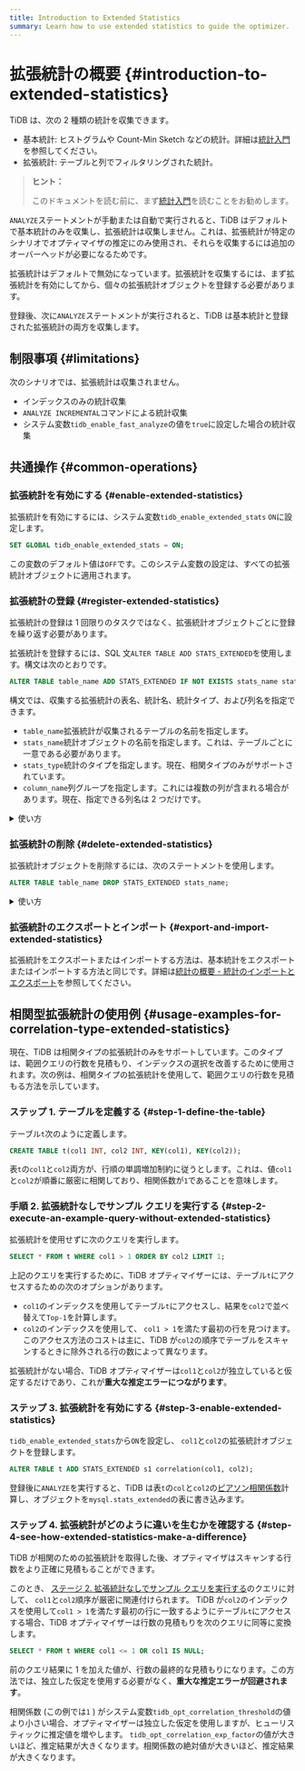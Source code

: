 ```yaml
---
title: Introduction to Extended Statistics
summary: Learn how to use extended statistics to guide the optimizer.
---
```


# 拡張統計の概要 {#introduction-to-extended-statistics}

TiDB は、次の 2 種類の統計を収集できます。

-   基本統計: ヒストグラムや Count-Min Sketch などの統計。詳細は[統計入門](/statistics.md)を参照してください。
-   拡張統計: テーブルと列でフィルタリングされた統計。

> **ヒント：**
>
> このドキュメントを読む前に、まず[統計入門](/statistics.md)を読むことをお勧めします。

`ANALYZE`ステートメントが手動または自動で実行されると、TiDB はデフォルトで基本統計のみを収集し、拡張統計は収集しません。これは、拡張統計が特定のシナリオでオプティマイザの推定にのみ使用され、それらを収集するには追加のオーバーヘッドが必要になるためです。

拡張統計はデフォルトで無効になっています。拡張統計を収集するには、まず拡張統計を有効にしてから、個々の拡張統計オブジェクトを登録する必要があります。

登録後、次に`ANALYZE`ステートメントが実行されると、TiDB は基本統計と登録された拡張統計の両方を収集します。

## 制限事項 {#limitations}

次のシナリオでは、拡張統計は収集されません。

-   インデックスのみの統計収集
-   `ANALYZE INCREMENTAL`コマンドによる統計収集
-   システム変数`tidb_enable_fast_analyze`の値を`true`に設定した場合の統計収集

## 共通操作 {#common-operations}

### 拡張統計を有効にする {#enable-extended-statistics}

拡張統計を有効にするには、システム変数`tidb_enable_extended_stats` `ON`に設定します。

```sql
SET GLOBAL tidb_enable_extended_stats = ON;
```

この変数のデフォルト値は`OFF`です。このシステム変数の設定は、すべての拡張統計オブジェクトに適用されます。

### 拡張統計の登録 {#register-extended-statistics}

拡張統計の登録は 1 回限りのタスクではなく、拡張統計オブジェクトごとに登録を繰り返す必要があります。

拡張統計を登録するには、SQL 文`ALTER TABLE ADD STATS_EXTENDED`を使用します。構文は次のとおりです。

```sql
ALTER TABLE table_name ADD STATS_EXTENDED IF NOT EXISTS stats_name stats_type(column_name, column_name...);
```

構文では、収集する拡張統計の表名、統計名、統計タイプ、および列名を指定できます。

-   `table_name`拡張統計が収集されるテーブルの名前を指定します。
-   `stats_name`統計オブジェクトの名前を指定します。これは、テーブルごとに一意である必要があります。
-   `stats_type`統計のタイプを指定します。現在、相関タイプのみがサポートされています。
-   `column_name`列グループを指定します。これには複数の列が含まれる場合があります。現在、指定できる列名は 2 つだけです。

<details><summary>使い方</summary>

アクセス パフォーマンスを向上させるために、各 TiDB ノードは拡張統計用にシステム テーブル`mysql.stats_extended`にキャッシュを保持します。拡張統計を登録した後、次に`ANALYZE`ステートメントが実行されたときに、システム テーブル`mysql.stats_extended`に対応するオブジェクトがある場合、TiDB は拡張統計を収集します。

`mysql.stats_extended`テーブルの各行には`version`列があります。行が更新されると、値`version`が増加します。このようにして、TiDB はテーブルを完全にではなく段階的にメモリにロードします。

TiDB は定期的に`mysql.stats_extended`をロードして、キャッシュがテーブル内のデータと同じに保たれるようにします。

> **警告：**
>
> `mysql.stats_extended`システム テーブルを直接操作することは**お勧めしません**。そうしないと、異なる TiDB ノードで一貫性のないキャッシュが発生します。
>
> テーブルを誤って操作してしまった場合は、各 TiDB ノードで次のステートメントを実行できます。次に、現在のキャッシュがクリアされ、 `mysql.stats_extended`テーブルが完全にリロードされます。
>
> ```sql
> ADMIN RELOAD STATS_EXTENDED;
> ```

</details>

### 拡張統計の削除 {#delete-extended-statistics}

拡張統計オブジェクトを削除するには、次のステートメントを使用します。

```sql
ALTER TABLE table_name DROP STATS_EXTENDED stats_name;
```

<details><summary>使い方</summary>

ステートメントを実行した後、TiDB はオブジェクトを直接削除するのではなく、対応するオブジェクトの値を`mysql.stats_extended`の列`status`から`2`にマークします。

他の TiDB ノードはこの変更を読み取り、メモリキャッシュ内のオブジェクトを削除します。バックグラウンドガベージコレクションは、最終的にオブジェクトを削除します。

> **警告：**
>
> `mysql.stats_extended`システム テーブルを直接操作することは**お勧めしません**。そうしないと、異なる TiDB ノードで一貫性のないキャッシュが発生します。
>
> テーブルを誤って操作した場合は、各 TiDB ノードで次のステートメントを使用できます。次に、現在のキャッシュがクリアされ、 `mysql.stats_extended`テーブルが完全にリロードされます。
>
> ```sql
> ADMIN RELOAD STATS_EXTENDED;
> ```

</details>

### 拡張統計のエクスポートとインポート {#export-and-import-extended-statistics}

拡張統計をエクスポートまたはインポートする方法は、基本統計をエクスポートまたはインポートする方法と同じです。詳細は[統計の概要 - 統計のインポートとエクスポート](/statistics.md#import-and-export-statistics)を参照してください。

## 相関型拡張統計の使用例 {#usage-examples-for-correlation-type-extended-statistics}

現在、TiDB は相関タイプの拡張統計のみをサポートしています。このタイプは、範囲クエリの行数を見積もり、インデックスの選択を改善するために使用されます。次の例は、相関タイプの拡張統計を使用して、範囲クエリの行数を見積もる方法を示しています。

### ステップ 1. テーブルを定義する {#step-1-define-the-table}

テーブル`t`次のように定義します。

```sql
CREATE TABLE t(col1 INT, col2 INT, KEY(col1), KEY(col2));
```

表`t`の`col1`と`col2`両方が、行順の単調増加制約に従うとします。これは、値`col1`と`col2`が順番に厳密に相関しており、相関係数が`1`であることを意味します。

### 手順 2. 拡張統計なしでサンプル クエリを実行する {#step-2-execute-an-example-query-without-extended-statistics}

拡張統計を使用せずに次のクエリを実行します。

```sql
SELECT * FROM t WHERE col1 > 1 ORDER BY col2 LIMIT 1;
```

上記のクエリを実行するために、TiDB オプティマイザーには、テーブル`t`にアクセスするための次のオプションがあります。

-   `col1`のインデックスを使用してテーブル`t`にアクセスし、結果を`col2`で並べ替えて`Top-1`を計算します。
-   `col2`のインデックスを使用して、 `col1 > 1`を満たす最初の行を見つけます。このアクセス方法のコストは主に、TiDB が`col2`の順序でテーブルをスキャンするときに除外される行の数によって異なります。

拡張統計がない場合、TiDB オプティマイザーは`col1`と`col2`が独立していると仮定するだけであり、これが**重大な推定エラーにつながります**。

### ステップ 3. 拡張統計を有効にする {#step-3-enable-extended-statistics}

`tidb_enable_extended_stats`から`ON`を設定し、 `col1`と`col2`の拡張統計オブジェクトを登録します。

```sql
ALTER TABLE t ADD STATS_EXTENDED s1 correlation(col1, col2);
```

登録後に`ANALYZE`を実行すると、TiDB は表`t`の`col`と`col2`の[ピアソン相関係数](https://en.wikipedia.org/wiki/Pearson_correlation_coefficient)計算し、オブジェクトを`mysql.stats_extended`の表に書き込みます。

### ステップ 4. 拡張統計がどのように違いを生むかを確認する {#step-4-see-how-extended-statistics-make-a-difference}

TiDB が相関のための拡張統計を取得した後、オプティマイザはスキャンする行数をより正確に見積もることができます。

このとき、 [ステージ 2. 拡張統計なしでサンプル クエリを実行する](#step-2-execute-an-example-query-without-extended-statistics)のクエリに対して、 `col1`と`col2`順序が厳密に関連付けられます。 TiDB が`col2`のインデックスを使用して`col1 > 1`を満たす最初の行に一致するようにテーブル`t`にアクセスする場合、TiDB オプティマイザーは行数の見積もりを次のクエリに同等に変換します。

```sql
SELECT * FROM t WHERE col1 <= 1 OR col1 IS NULL;
```

前のクエリ結果に 1 を加えた値が、行数の最終的な見積もりになります。この方法では、独立した仮定を使用する必要がなく、**重大な推定エラーが回避されます**。

相関係数 (この例では`1` ) がシステム変数`tidb_opt_correlation_threshold`の値より小さい場合、オプティマイザーは独立した仮定を使用しますが、ヒューリスティックに推定値を増やします。 `tidb_opt_correlation_exp_factor`の値が大きいほど、推定結果が大きくなります。相関係数の絶対値が大きいほど、推定結果が大きくなります。
